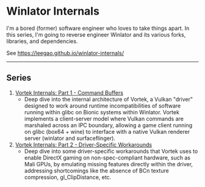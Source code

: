 # Winlator Internals

I'm a bored (former) software engineer who loves to take things apart. In this series, I'm going to reverse engineer Winlator and its various forks, libraries, and dependencies.

See https://leegao.github.io/winlator-internals/

---

## Series

1. [Vortek Internals: Part 1 - Command Buffers](https://leegao.github.io/winlator-internals/2025/06/01/Vortek1.html)
   * Deep dive into the internal architecture of Vortek, a Vulkan "driver" designed to work around runtime incompatibilities of software running within glibc on Bionic systems within Winlator. Vortek implements a client-server model where Vulkan commands are marshaled across an IPC boundary, allowing a game client running on glibc (box64 + wine) to interface with a native Vulkan renderer server (winlator and surfaceflinger).
2. [Vortek Internals: Part 2 - Driver-Specific Workarounds](https://leegao.github.io/winlator-internals/2025/06/02/Vortek2.html)
   * Deep dive into some driver-specific workarounds that Vortek uses to enable DirectX gaming on non-spec-compliant hardware, such as Mali GPUs, by emulating missing features directly within the driver, addressing shortcomings like the absence of BCn texture compression, gl_ClipDistance, etc.
